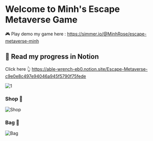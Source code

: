 # Welcome to Minh's Escape Metaverse Game
🎮 Play demo my game here : https://simmer.io/@MinhRose/escape-metaverse-minh

## 🚀 Read my progress in Notion
Click here 👆 https://able-wrench-eb0.notion.site/Escape-Metaverse-c9e0e8c497e94046a945f5790f75fede


![1](https://user-images.githubusercontent.com/101281380/159196833-0e91b1f8-08c1-44d3-a7ea-9c4381c2a85e.png)

### Shop 🛒

![Shop](https://user-images.githubusercontent.com/101281380/162970630-54c71f56-1b61-4e91-9a12-3b31442e6a95.png)


### Bag 👜

![Bag](https://user-images.githubusercontent.com/101281380/162970916-7ce5ce25-904e-4647-a497-b07da6269889.png)
